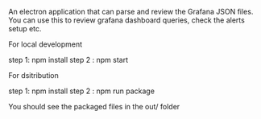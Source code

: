 An electron application that can parse and review the Grafana JSON files. You can use this to review grafana dashboard queries, check the alerts setup etc.


For local development

step 1: npm install
step 2 : npm start

For dsitribution

step 1: npm install
step 2 : npm run package

You should see the packaged files in the out/ folder
